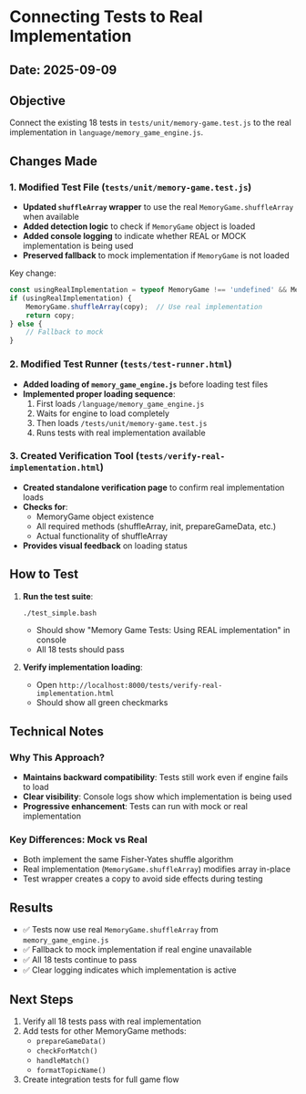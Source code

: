 # Connecting Tests to Real Implementation

## Date: 2025-09-09

## Objective
Connect the existing 18 tests in `tests/unit/memory-game.test.js` to the real implementation in `language/memory_game_engine.js`.

## Changes Made

### 1. Modified Test File (`tests/unit/memory-game.test.js`)
- **Updated `shuffleArray` wrapper** to use the real `MemoryGame.shuffleArray` when available
- **Added detection logic** to check if `MemoryGame` object is loaded
- **Added console logging** to indicate whether REAL or MOCK implementation is being used
- **Preserved fallback** to mock implementation if `MemoryGame` is not loaded

Key change:
```javascript
const usingRealImplementation = typeof MemoryGame !== 'undefined' && MemoryGame.shuffleArray;
if (usingRealImplementation) {
    MemoryGame.shuffleArray(copy);  // Use real implementation
    return copy;
} else {
    // Fallback to mock
}
```

### 2. Modified Test Runner (`tests/test-runner.html`)
- **Added loading of `memory_game_engine.js`** before loading test files
- **Implemented proper loading sequence**:
  1. First loads `/language/memory_game_engine.js`
  2. Waits for engine to load completely
  3. Then loads `/tests/unit/memory-game.test.js`
  4. Runs tests with real implementation available

### 3. Created Verification Tool (`tests/verify-real-implementation.html`)
- **Created standalone verification page** to confirm real implementation loads
- **Checks for**:
  - MemoryGame object existence
  - All required methods (shuffleArray, init, prepareGameData, etc.)
  - Actual functionality of shuffleArray
- **Provides visual feedback** on loading status

## How to Test

1. **Run the test suite**:
   ```bash
   ./test_simple.bash
   ```
   - Should show "Memory Game Tests: Using REAL implementation" in console
   - All 18 tests should pass

2. **Verify implementation loading**:
   - Open `http://localhost:8000/tests/verify-real-implementation.html`
   - Should show all green checkmarks

## Technical Notes

### Why This Approach?
- **Maintains backward compatibility**: Tests still work even if engine fails to load
- **Clear visibility**: Console logs show which implementation is being used
- **Progressive enhancement**: Tests can run with mock or real implementation

### Key Differences: Mock vs Real
- Both implement the same Fisher-Yates shuffle algorithm
- Real implementation (`MemoryGame.shuffleArray`) modifies array in-place
- Test wrapper creates a copy to avoid side effects during testing

## Results
- ✅ Tests now use real `MemoryGame.shuffleArray` from `memory_game_engine.js`
- ✅ Fallback to mock implementation if real engine unavailable
- ✅ All 18 tests continue to pass
- ✅ Clear logging indicates which implementation is active

## Next Steps
1. Verify all 18 tests pass with real implementation
2. Add tests for other MemoryGame methods:
   - `prepareGameData()`
   - `checkForMatch()`
   - `handleMatch()`
   - `formatTopicName()`
3. Create integration tests for full game flow
